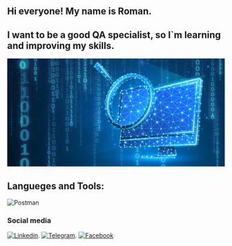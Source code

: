 ## Hi everyone! My name is Roman. 
## I want to be a good QA specialist, so I`m learning and improving my skills.

<p align="center">
  <img width="900" height="250" src="https://github.com/RomanHodov/romanhodov/blob/main/1_1-8.jpg">
</p>



## Langueges and Tools:
![Postman](https://img.shields.io/badge/-Postman-090909?style=for-the-badge&logo=flutter&logoColor=47C5FB)

### Social media

[![Linkedin](https://img.shields.io/badge/-Linkedin-090909?style=for-the-badge&logo=flutter&logoColor=47C5FB)](linkedin.com/in/roman-hodov-31951a2b0).
[![Telegram](https://img.shields.io/badge/-Telegram-090909?style=for-the-badge&logo=flutter&logoColor=47C5FB)](https://t.me/romario_91).
[![Facebook](https://img.shields.io/badge/-Facebook-090909?style=for-the-badge&logo=flutter&logoColor=47C5FB)](https://www.facebook.com/profile.php?id=100054745900294)
